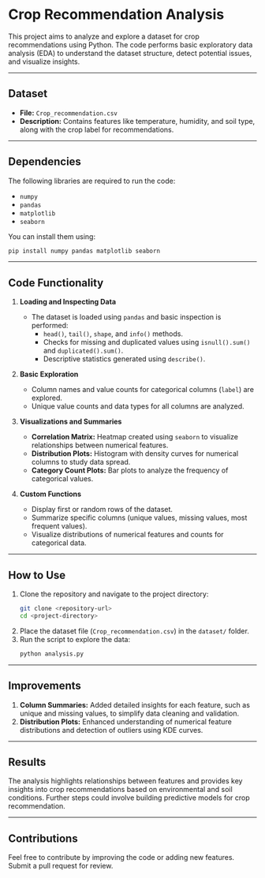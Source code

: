 # **Crop Recommendation Analysis**

This project aims to analyze and explore a dataset for crop recommendations using Python. The code performs basic exploratory data analysis (EDA) to understand the dataset structure, detect potential issues, and visualize insights.

---

## **Dataset**
- **File:** `Crop_recommendation.csv`
- **Description:** Contains features like temperature, humidity, and soil type, along with the crop label for recommendations.

---

## **Dependencies**
The following libraries are required to run the code:
- `numpy`
- `pandas`
- `matplotlib`
- `seaborn`

You can install them using:
```bash
pip install numpy pandas matplotlib seaborn
```

---

## **Code Functionality**
1. **Loading and Inspecting Data**
   - The dataset is loaded using `pandas` and basic inspection is performed:
     - `head()`, `tail()`, `shape`, and `info()` methods.
     - Checks for missing and duplicated values using `isnull().sum()` and `duplicated().sum()`.
     - Descriptive statistics generated using `describe()`.

2. **Basic Exploration**
   - Column names and value counts for categorical columns (`label`) are explored.
   - Unique value counts and data types for all columns are analyzed.

3. **Visualizations and Summaries**
   - **Correlation Matrix:** Heatmap created using `seaborn` to visualize relationships between numerical features.
   - **Distribution Plots:** Histogram with density curves for numerical columns to study data spread.
   - **Category Count Plots:** Bar plots to analyze the frequency of categorical values.

4. **Custom Functions**
   - Display first or random rows of the dataset.
   - Summarize specific columns (unique values, missing values, most frequent values).
   - Visualize distributions of numerical features and counts for categorical data.

---

## **How to Use**
1. Clone the repository and navigate to the project directory:
   ```bash
   git clone <repository-url>
   cd <project-directory>
   ```
2. Place the dataset file (`Crop_recommendation.csv`) in the `dataset/` folder.
3. Run the script to explore the data:
   ```bash
   python analysis.py
   ```

---

## **Improvements**
1. **Column Summaries:** Added detailed insights for each feature, such as unique and missing values, to simplify data cleaning and validation.
2. **Distribution Plots:** Enhanced understanding of numerical feature distributions and detection of outliers using KDE curves.

---

## **Results**
The analysis highlights relationships between features and provides key insights into crop recommendations based on environmental and soil conditions. Further steps could involve building predictive models for crop recommendation.

---

## **Contributions**
Feel free to contribute by improving the code or adding new features. Submit a pull request for review.

